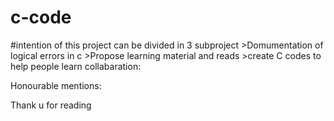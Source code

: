# c-code
#intention of this project can be divided in 3 subproject
    >Domumentation of logical errors in c
    >Propose learning material and reads
    >create C codes to help people learn 
collabaration:


Honourable mentions:
   
   
Thank u for reading

